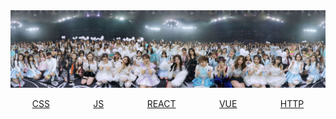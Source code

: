 <img src="./assets/images/WechatIMG20196.jpeg"/>

<ul style="display:flex;list-style:none;justify-content:space-around;padding:0;">
<li><a href='./css/index.md'>CSS</a></li>
<li><a href='./js/index.md'>JS</a></li>
<li><a href='./react/index.md'>REACT</a></li>
<li><a href='./vue/index.md'>VUE</a></li>
<li><a href='./http/index.md'>HTTP</a></li>
</ul>
